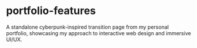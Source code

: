 # portfolio-features
A standalone cyberpunk-inspired transition page from my personal portfolio, showcasing my approach to interactive web design and immersive UI/UX.
